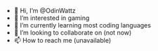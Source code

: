 - 👋 Hi, I’m @OdinWattz
- 👀 I’m interested in gaming
- 🌱 I’m currently learning most coding languages
- 💞️ I’m looking to collaborate on (not now)
- 📫 How to reach me (unavailable)

<!---
OdinWattz/OdinWattz is a ✨ special ✨ repository because its `README.md` (this file) appears on your GitHub profile.
You can click the Preview link to take a look at your changes.
--->
